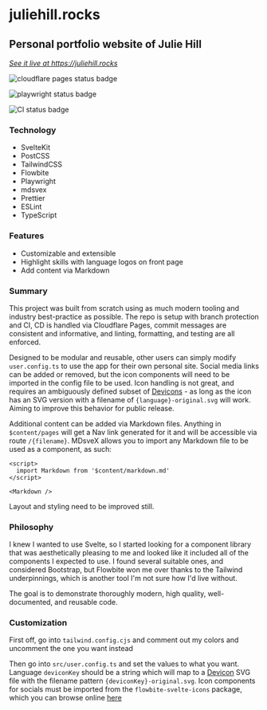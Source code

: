 # juliehill.rocks

## Personal portfolio website of Julie Hill

[_See it live at https://juliehill.rocks_](https://juliehill.rocks)

![cloudflare pages status badge](https://img.shields.io/endpoint?url=https://cloudflare-pages-badges.qkj49.workers.dev/?projectName=juliehill)

![playwright status badge](https://github.com/queenkjuul/juliehill.rocks/actions/workflows/playwright.yml/badge.svg)

![CI status badge](https://github.com/queenkjuul/juliehill.rocks/actions/workflows/ci.yml/badge.svg)

### Technology

- SvelteKit
- PostCSS
- TailwindCSS
- Flowbite
- Playwright
- mdsvex
- Prettier
- ESLint
- TypeScript

### Features

- Customizable and extensible
- Highlight skills with language logos on front page
- Add content via Markdown

### Summary

This project was built from scratch using as much modern tooling and industry best-practice as possible. The repo is setup with branch protection and CI, CD is handled via Cloudflare Pages, commit messages are consistent and informative, and linting, formatting, and testing are all enforced.

Designed to be modular and reusable, other users can simply modify `user.config.ts` to use the app for their own personal site. Social media links can be added or removed, but the icon components will need to be imported in the config file to be used. Icon handling is not great, and requires an ambiguously defined subset of [Devicons](https://devicon.dev/) - as long as the icon has an SVG version with a filename of `{language}-original.svg` will work. Aiming to improve this behavior for public release.

Additional content can be added via Markdown files. Anything in `$content/pages` will get a Nav link generated for it and will be accessible via route `/{filename}`. MDsveX allows you to import any Markdown file to be used as a component, as such:

```svelte
<script>
  import Markdown from '$content/markdown.md'
</script>

<Markdown />
```

Layout and styling need to be improved still.

### Philosophy

I knew I wanted to use Svelte, so I started looking for a component library that was aesthetically pleasing to me and looked like it included all of the components I expected to use. I found several suitable ones, and considered Bootstrap, but Flowbite won me over thanks to the Tailwind underpinnings, which is another tool I'm not sure how I'd live without.

The goal is to demonstrate thoroughly modern, high quality, well-documented, and reusable code.

### Customization

First off, go into `tailwind.config.cjs` and comment out my colors and uncomment the one you want instead

Then go into `src/user.config.ts` and set the values to what you want. Language `deviconKey` should be a string which will map to a [Devicon](https://devicon.dev) SVG file with the filename pattern `{deviconKey}-original.svg`. Icon components for socials must be imported from the `flowbite-svelte-icons` package, which you can browse online [here](https://flowbite-svelte-icons.codewithshin.com/solid)
